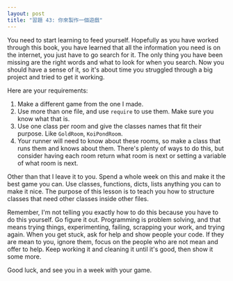 ```yaml
---
layout: post
title: "習題 43: 你來製作一個遊戲"
---
```


You need to start learning to feed yourself. Hopefully as you have worked through this book, you have learned that all the information you need is on the internet, you just have to go search for it. The only thing you have been missing are the right words and what to look for when you search. Now you should have a sense of it, so it's about time you struggled through a big project and tried to get it working.

Here are your requirements:

1. Make a different game from the one I made.
2. Use more than one file, and use `require` to use them. Make sure you know what that is.
3. Use one class per room and give the classes names that fit their purpose. Like `GoldRoom`, `KoiPondRoom`.
4. Your runner will need to know about these rooms, so make a class that runs them and knows about them. There's plenty of ways to do this, but consider having each room return what room is next or setting a variable of what room is next.

Other than that I leave it to you. Spend a whole week on this and make it the best game you can. Use classes, functions, dicts, lists anything you can to make it nice. The purpose of this lesson is to teach you how to structure classes that need other classes inside other files.

Remember, I'm not telling you exactly how to do this because you have to do this yourself. Go figure it out. Programming is problem solving, and that means trying things, experimenting, failing, scrapping your work, and trying again. When you get stuck, ask for help and show people your code. If they are mean to you, ignore them, focus on the people who are not mean and offer to help. Keep working it and cleaning it until it's good, then show it some more.

Good luck, and see you in a week with your game.
